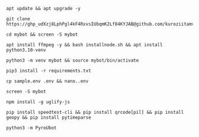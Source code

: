 
```
apt update && apt upgrade -y
```
```
git clone https://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@github.com/kuroziitamvan/mybot
```
```
cd mybot && screen -S mybot
```
```
apt install ffmpeg -y && bash installnode.sh && apt install python3.10-venv
```
```
python3 -m venv mybot && source mybot/bin/activate
```
```
pip3 install -r requirements.txt
```
```
cp sample.env .env && nano..env
```
```
screen -S mybot
```
```
npm install -g uglify-js
```
```
pip install speedtest-cli && pip install qrcode[pil] && pip install geopy && pip install pytimeparse
```
```
python3 -m PyroUbot
```
